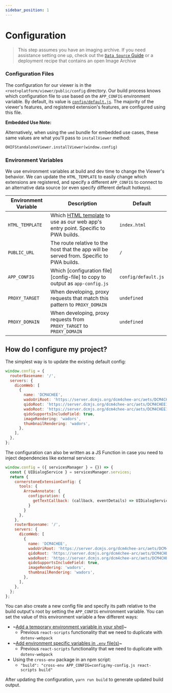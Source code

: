 ```yaml
---
sidebar_position: 1
---
```


# Configuration

> This step assumes you have an imaging archive. If you need assistance setting
> one up, check out the [`Data Source` Guide](./data-source.md) or a deployment
> recipe that contains an open Image Archive



### Configuration Files

The configuration for our viewer is in the `<root>platform/viewer/public/config`
directory. Our build process knows which configuration file to use based on the
`APP_CONFIG` environment variable. By default, its value is
[`config/default.js`][default-config]. The majority of the viewer's features,
and registered extension's features, are configured using this file.

**Embedded Use Note:**

Alternatively, when using the `umd` bundle for embedded use cases, these same
values are what you'll pass to `installViewer` method:

`OHIFStandaloneViewer.installViewer(window.config)`

### Environment Variables

We use environment variables at build and dev time to change the Viewer's
behavior. We can update the `HTML_TEMPLATE` to easily change which extensions
are registered, and specify a different `APP_CONFIG` to connect to an
alternative data source (or even specify different default hotkeys).

| Environment Variable | Description                                                                                        | Default             |
| -------------------- | -------------------------------------------------------------------------------------------------- | ------------------- |
| `HTML_TEMPLATE`      | Which [HTML template][html-templates] to use as our web app's entry point. Specific to PWA builds. | `index.html`        |
| `PUBLIC_URL`         | The route relative to the host that the app will be served from. Specific to PWA builds.           | `/`                 |
| `APP_CONFIG`         | Which [configuration file][config-file] to copy to output as `app-config.js`                       | `config/default.js` |
| `PROXY_TARGET`       | When developing, proxy requests that match this pattern to `PROXY_DOMAIN`                          | `undefined`         |
| `PROXY_DOMAIN`       | When developing, proxy requests from `PROXY_TARGET` to `PROXY_DOMAIN`                              | `undefined`         |

## How do I configure my project?

The simplest way is to update the existing default config:


```js title="/platform/viewer/public/config/default.js"
window.config = {
  routerBasename: '/',
  servers: {
    dicomWeb: [
      {
        name: 'DCM4CHEE',
        wadoUriRoot: 'https://server.dcmjs.org/dcm4chee-arc/aets/DCM4CHEE1DCM4CHEE1/wado',
        qidoRoot: 'https://server.dcmjs.org/dcm4chee-arc/aets/DCM4CHEE1DCM4CHEE1/rs',
        wadoRoot: 'https://server.dcmjs.org/dcm4chee-arc/aets/DCM4CHEE1DCM4CHEE1/rs',
        qidoSupportsIncludeField: true,
        imageRendering: 'wadors',
        thumbnailRendering: 'wadors',
      },
    ],
  },
};
```

The configuration can also be written as a JS Function in case you need to inject dependencies like external services:

```js
window.config = ({ servicesManager } = {}) => {
  const { UIDialogService } = servicesManager.services;
  return {
    cornerstoneExtensionConfig: {
      tools: {
        ArrowAnnotate: {
          configuration: {
            getTextCallback: (callback, eventDetails) => UIDialogService.create({...
          }
        }
      },
    },
    routerBasename: '/',
    servers: {
      dicomWeb: [
        {
          name: 'DCM4CHEE',
          wadoUriRoot: 'https://server.dcmjs.org/dcm4chee-arc/aets/DCM4CHEE1DCM4CHEE1/wado',
          qidoRoot: 'https://server.dcmjs.org/dcm4chee-arc/aets/DCM4CHEE1DCM4CHEE1/rs',
          wadoRoot: 'https://server.dcmjs.org/dcm4chee-arc/aets/DCM4CHEE1DCM4CHEE1/rs',
          qidoSupportsIncludeField: true,
          imageRendering: 'wadors',
          thumbnailRendering: 'wadors',
        },
      ],
    },
  };
};
```

You can also create a new config file and specify its path relative to the build
output's root by setting the `APP_CONFIG` environment variable. You can set the
value of this environment variable a few different ways:

- ~[Add a temporary environment variable in your shell](https://facebook.github.io/create-react-app/docs/adding-custom-environment-variables#adding-temporary-environment-variables-in-your-shell)~
  - Previous `react-scripts` functionality that we need to duplicate with
    `dotenv-webpack`
- ~[Add environment specific variables in `.env` file(s)](https://facebook.github.io/create-react-app/docs/adding-custom-environment-variables#adding-development-environment-variables-in-env)~
  - Previous `react-scripts` functionality that we need to duplicate with
    `dotenv-webpack`
- Using the `cross-env` package in an npm script:
  - `"build": "cross-env APP_CONFIG=config/my-config.js react-scripts build"`

After updating the configuration, `yarn run build` to generate updated build
output.

<!--
  Links
  -->

<!-- prettier-ignore-start -->
[default-config]: https://github.com/OHIF/Viewers/blob/master/platform/viewer/public/config/default.js
[html-templates]: https://github.com/OHIF/Viewers/tree/master/platform/viewer/public/html-templates
[config-files]: https://github.com/OHIF/Viewers/tree/master/platform/viewer/public/config
<!-- prettier-ignore-end -->
